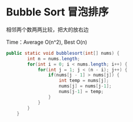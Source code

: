 # Bubble Sort 冒泡排序

相邻两个数两两比较，把大的放右边

Time：Average O\(n^2\), Best O\(n\)

```java
public static void bubblesort(int[] nums) {
		int n = nums.length;
		for(int i = 0; i < nums.length; i++) {
			for(int j = 1; j < (n - i); j++) {
				if(nums[j - 1] > nums[j]) {
					int temp = nums[j];
					nums[j] = nums[j-1];
					nums[j-1] = temp;
				}
			}
		}
	}
```

